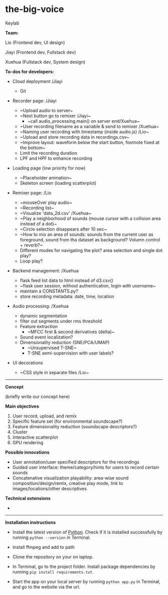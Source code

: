 # the-big-voice

Keylab

**Team:** 

Lio (Frontend dev, UI design)

Jiayi (Frontend dev, Fullstack dev)

Xuehua (Fullstack dev, System design)

**To-dos for developers:**

- Cloud deployment /Jiayi
    - Git

- Recorder page: /Jiayi
    - ~Upload audio to server~
    - ~Next button go to remixer /Jiayi~
        - ~call audio_processing.main() on server end/Xuehua~
    - ~User recording filename as a variable & send to remixer /Xuehua~
    - ~Naming user recording with timestamp (inside audio.js) /Lio~
    - ~Upload and store recording data in recordings.csv~
    - ~Improve layout: waveform below the start button, footnote fixed at the bottom~
    - Limit the recording duration
    - LPF and HPF to enhance recording

- Loading page (low priority for now)
    - ~Placeholder animation~
    - Skeleton screen (loading scatterplot)

- Remixer page: /Lio
    - ~mouseOver play audio~
    - ~Recording list~
    - ~Visualize 'data_2d.csv' /Xuehua~
    - ~Play a neighborhood of sounds (mouse cursor with a collision area instead of a dot)~
    - ~Circle selection disappears after 10 sec~
    - ~How to mix an area of sounds: sounds from the current user as foreground, sound from tha dataset as background? Volumn control + reverb?~
    - Different modes for navigating the plot? area selection and single dot play?
    - Loop play?

- Backend management: /Xuehua
    - flask feed list data to html instead of d3.csv()
    - ~flask user session, without authentication, login with username~
    - maintain a CONSTANTS.py?
    - store recording metadata: date, time, location

- Audio processing: /Xuehua
    - dynamic segmentation
    - filter out segments under rms threshold
    - Feature extraction
        - ~MFCC first & second derivatives (delta)~
    - Sound event localization?
    - Dimensionality reduction (SNE/PCA/UMAP)
        - ~Unsupervised T-SNE~
        - T-SNE semi-supervision with user labels?

- UI decorations
    - ~CSS style in separate files /Lio~


---

**Concept**

(briefly write our concept here)

**Main objectives**

1. User record, upload, and remix
2. Specific feature set (for environmental soundscape?)
3. Feature dimensionality reduction (soundscape descriptors?)
4. Cluster
4. Interactive scatterplot
4. GPU rendering

**Possible innovations**

- User annotation/user specified descriptors for the recordings
- Guided user interface: theme/category/hints for users to record certain sounds
- Concatenative visualization playability: area-wise sound composition/design/remix, creative play mode, link to images/locations/other descriptives

**Technical extensions**

- 

---

**Installation instructions**

- Install the latest version of [Python](https://www.python.org/downloads/). Check if it is installed successfully by running `python --version` in Terminal.

- Install ffmpeg and add to path

- Clone the repository on your on laptop.

- In Terminal, go to the project folder. Install package dependencies by running `pip install requirements.txt`.

- Start the app on your local server by running `python app.py` in Terminal, and go to the website via the url.